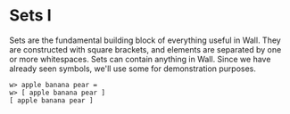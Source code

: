 # Sets I

Sets are the fundamental building block of everything useful in Wall.  They are constructed with square brackets, and elements are separated by one or more whitespaces.  Sets can contain anything in Wall.  Since we have already seen symbols, we'll use some for demonstration purposes.

```
w> apple banana pear =
w> [ apple banana pear ]
[ apple banana pear ]
```
